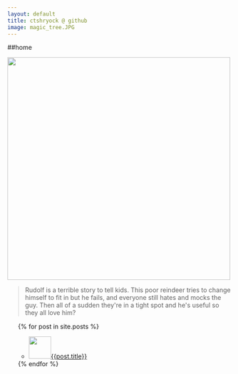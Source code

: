 ```yaml
---
layout: default
title: ctshryock @ github
image: magic_tree.JPG
---
```


##home

<img id="main-image" src="/images/{{page.image}}" width="500"  />

> Rudolf is a terrible story to tell kids.  This poor reindeer tries to change himself to fit in but he fails, and everyone still hates and mocks the guy.  Then all of a sudden they're in a tight spot and he's useful so they all love him?

<ul>
    {% for post in site.posts %}
    <ul>
        <li>
            <img width="50" src="/images/{{post.image}}" /><a href="{{post.url}}">{{post.title}}</a>
        </li>
    </ul>
    {% endfor %}
</ul>